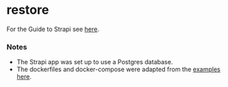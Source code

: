 # restore

For the Guide to Strapi see [here](Guide-to-Strapi.md).

### Notes

- The Strapi app was set up to use a Postgres database.
- The dockerfiles and docker-compose were adapted from the [examples here](https://docs.strapi.io/dev-docs/installation/docker).
